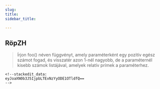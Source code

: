 ```yaml
---
slug:
title:
sidebar_title:

---
```


## RöpZH
> Írjon foo() néven függvényt, amely paraméterként egy pozitív egész számot fogad, és visszatér azon 1-nél nagyobb, de a paraméternél kisebb számok listájával, amelyek relatív prímek a paraméterhez.

```đa
<!--stackedit_data:
eyJoaXN0b3J5IjpbLTExNzYyODE1OTldfQ==
-->